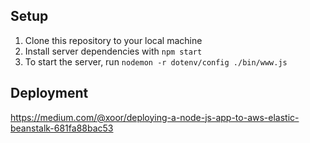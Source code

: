 ## Setup
1. Clone this repository to your local machine
2. Install server dependencies with `npm start`
3. To start the server, run `nodemon -r dotenv/config ./bin/www.js`

## Deployment
https://medium.com/@xoor/deploying-a-node-js-app-to-aws-elastic-beanstalk-681fa88bac53
